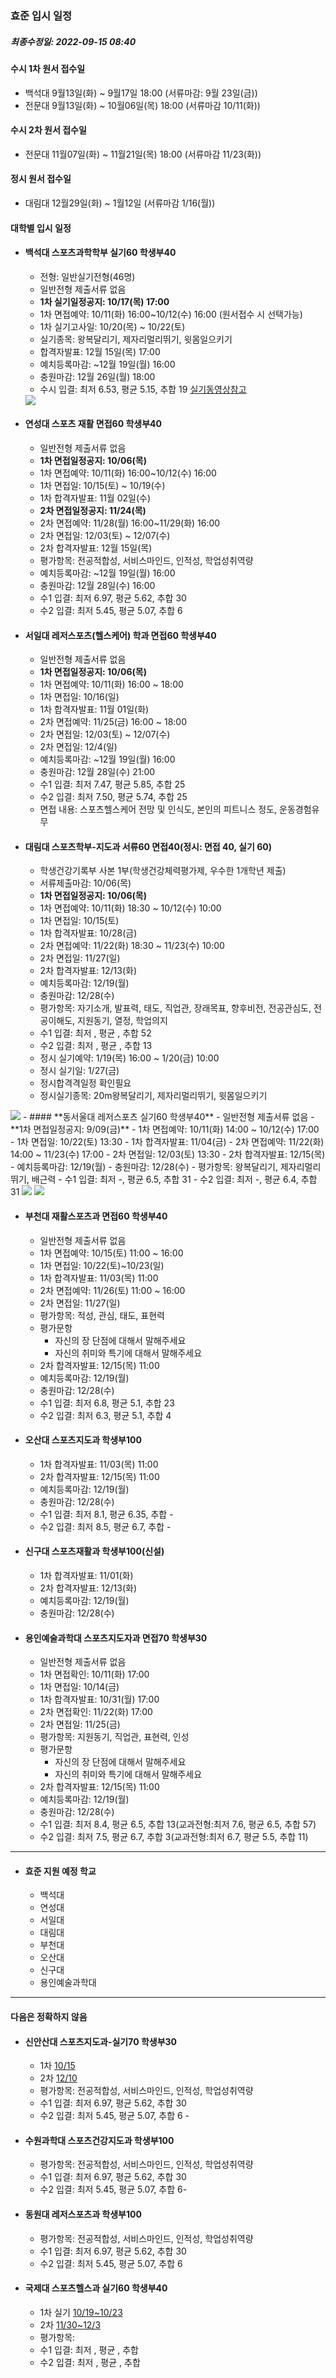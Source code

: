 ### 효준 입시 일정
##### 최종수정일: 2022-09-15 08:40

#### 수시 1차 원서 접수일
- 백석대 9월13일(화) ~ 9월17일 18:00 (서류마감: 9월 23일(금))
- 전문대 9월13일(화) ~ 10월06일(목) 18:00 (서류마감 10/11(화))

#### 수시 2차 원서 접수일
- 전문대 11월07일(화) ~ 11월21일(목) 18:00 (서류마감 11/23(화))

#### 정시 원서 접수일
- 대림대 12월29일(화) ~ 1월12일 (서류마감 1/16(월))

#### 대학별 입시 일정
- #### **백석대 스포츠과학학부 실기60 학생부40**
	- 전형: 일반실기전형(46명)
	- 일반전형 제출서류 없음
	- **1차 실기일정공지: 10/17(목) 17:00**
	- 1차 면접예약: 10/11(화) 16:00~10/12(수) 16:00 (원서접수 시 선택가능)
	- 1차 실기고사일: 10/20(목) ~ 10/22(토)
	- 실기종목: 왕복달리기, 제자리멀리뛰기, 윗몸일으키기
	- 합격자발표: 12월 15일(목) 17:00
	- 예치등록마감: ~12월 19일(월) 16:00
	- 충원마감: 12월 26일(월) 18:00
	- 수시 입결: 최저 6.53, 평균 5.15, 추합 19
	<a href="https://ipsi.bu.ac.kr/admission/helper/physicalmovie03.jsp?pc=7,6">실기동영상참고</a>
	<img src="/assets/스크린샷 2022-09-15 08.38.44.png"/>

- #### **연성대 스포츠 재활 면접60 학생부40**
	- 일반전형 제출서류 없음
	- **1차 면접일정공지: 10/06(목)**
	- 1차 면접예약: 10/11(화) 16:00~10/12(수) 16:00
	- 1차 면접일: 10/15(토) ~ 10/19(수)
	- 1차 합격자발표: 11월 02일(수)
	- **2차 면접일정공지: 11/24(목)**
	- 2차 면접예약: 11/28(월) 16:00~11/29(화) 16:00
	- 2차 면접일: 12/03(토) ~ 12/07(수)
	- 2차 합격자발표: 12월 15일(목)
	- 평가항목: 전공적합성, 서비스마인드, 인적성, 학업성취역량
	- 예치등록마감: ~12월 19일(월) 16:00
	- 충원마감: 12월 28일(수) 16:00
	- 수1 입결: 최저 6.97, 평균 5.62, 추합 30
	- 수2 입결: 최저 5.45, 평균 5.07, 추합 6

- #### **서일대 레저스포츠(헬스케어) 학과 면접60 학생부40**
	- 일반전형 제출서류 없음
	- **1차 면접일정공지: 10/06(목)**
	- 1차 면접예약: 10/11(화) 16:00 ~ 18:00
	- 1차 면접일: 10/16(일)
	- 1차 합격자발표: 11월 01일(화)
	- 2차 면접예약: 11/25(금) 16:00 ~ 18:00
	- 2차 면접일: 12/03(토) ~ 12/07(수)
	- 2차 면접일: 12/4(일)
	- 예치등록마감: ~12월 19일(월) 16:00
	- 충원마감: 12월 28일(수) 21:00
	- 수1 입결: 최저 7.47, 평균 5.85, 추합 25
	- 수2 입결: 최저 7.50, 평균 5.74, 추합 25
	- 면접 내용: 스포츠헬스케어 전망 및 인식도, 본인의 피트니스 정도, 운동경험유무

- #### **대림대 스포츠학부-지도과 서류60 면접40(정시: 면접 40, 실기 60)**
	- 학생건강기록부 사본 1부(학생건강체력평가제, 우수한 1개학년 제출)
	- 서류제출마감: 10/06(목)
	- **1차 면접일정공지: 10/06(목)**
	- 1차 면접예약: 10/11(화) 18:30 ~ 10/12(수) 10:00
	- 1차 면접일: 10/15(토)
	- 1차 합격자발표: 10/28(금)
	- 2차 면접예약: 11/22(화) 18:30 ~ 11/23(수) 10:00
	- 2차 면접일: 11/27(일)
	- 2차 합격자발표: 12/13(화)
	- 예치등록마감: 12/19(월)
	- 충원마감: 12/28(수)
	- 평가항목: 자기소개, 발표력, 태도, 직업관, 장래목표, 향후비전, 전공관심도, 전공이해도, 지원동기, 열정, 학업의지
	- 수1 입결: 최저 , 평균 , 추합 52
	- 수2 입결: 최저 , 평균 , 추합 13
	- 정시 실기예약: 1/19(목) 16:00 ~ 1/20(금) 10:00
	- 정시 실기일: 1/27(금)
	- 정시합격격일정 확인필요
	- 정시실기종목: 20m왕복달리기, 제자리멀리뛰기, 윗몸일으키기
<img src="/assets/스크린샷 2022-09-02 11.33.47.png"/>
- #### **동서울대 레저스포츠 실기60 학생부40**
	- 일반전형 제출서류 없음
	- **1차 면접일정공지: 9/09(금)**
	- 1차 면접예약: 10/11(화) 14:00 ~ 10/12(수) 17:00
	- 1차 면접일: 10/22(토) 13:30
	- 1차 합격자발표: 11/04(금)
	- 2차 면접예약: 11/22(화) 14:00 ~ 11/23(수) 17:00
	- 2차 면접일: 12/03(토) 13:30
	- 2차 합격자발표: 12/15(목)
	- 예치등록마감: 12/19(월)
	- 충원마감: 12/28(수)
	- 평가항목: 왕복달리기, 제자리멀리뛰기, 배근력
	- 수1 입결: 최저 -, 평균 6.5, 추합 31
	- 수2 입결: 최저 -, 평균 6.4, 추합 31
<img src="/assets/스크린샷 2022-09-02 13.40.45.png"/>
<img src="/assets/스크린샷 2022-09-02 13.41.48.png"/>

- #### **부천대 재활스포츠과 면접60 학생부40**
	- 일반전형 제출서류 없음
	- 1차 면접예약: 10/15(토) 11:00 ~ 16:00
	- 1차 면접일: 10/22(토)~10/23(일)
	- 1차 합격자발표: 11/03(목) 11:00
	- 2차 면접예약: 11/26(토) 11:00 ~ 16:00
	- 2차 면접일: 11/27(일)
	- 평가항목: 적성, 관심, 태도, 표현력
	- 평가문항
		- 자신의 장 단점에 대해서 말해주세요
		- 자신의 취미와 특기에 대해서 말해주세요
	- 2차 합격자발표: 12/15(목) 11:00
	- 예치등록마감: 12/19(월)
	- 충원마감: 12/28(수)
	- 수1 입결: 최저 6.8, 평균 5.1, 추합 23
	- 수2 입결: 최저 6.3, 평균 5.1, 추합 4

- #### **오산대 스포츠지도과 학생부100**
	- 1차 합격자발표: 11/03(목) 11:00
	- 2차 합격자발표: 12/15(목) 11:00
	- 예치등록마감: 12/19(월)
	- 충원마감: 12/28(수)
	- 수1 입결: 최저 8.1, 평균 6.35, 추합 -
	- 수2 입결: 최저 8.5, 평균 6.7, 추합 -

- #### **신구대 스포츠재활과 학생부100(신설)**
	- 1차 합격자발표: 11/01(화)
	- 2차 합격자발표: 12/13(화)
	- 예치등록마감: 12/19(월)
	- 충원마감: 12/28(수)

- #### **용인예술과학대 스포츠지도자과 면접70 학생부30**
	- 일반전형 제출서류 없음
	- 1차 면접확인: 10/11(화) 17:00
	- 1차 면접일: 10/14(금)
	- 1차 합격자발표: 10/31(월) 17:00
	- 2차 면접확인: 11/22(화) 17:00
	- 2차 면접일: 11/25(금)
	- 평가항목: 지원동기, 직업관, 표현력, 인성
	- 평가문항
		- 자신의 장 단점에 대해서 말해주세요
		- 자신의 취미와 특기에 대해서 말해주세요
	- 2차 합격자발표: 12/15(목) 11:00
	- 예치등록마감: 12/19(월)
	- 충원마감: 12/28(수)
	- 수1 입결: 최저 8.4, 평균 6.5, 추합 13(교과전형:최저 7.6, 평균 6.5, 추합 57)
	- 수2 입결: 최저 7.5, 평균 6.7, 추합 3(교과전형:최저 6.7, 평균 5.5, 추합 11)

---

- #### **효준 지원 예정 학교**
	- 백석대
	- 연성대
	- 서일대
	- 대림대
	- 부천대
	- 오산대
	- 신구대
	- 용인예술과학대

---
#### **다음은 정확하지 않음**
  - #### 신안산대 스포츠지도과-실기70 학생부30
	- 1차 [10/15](x-apple-data-detectors://embedded-result/390)
	- 2차 [12/10](x-apple-data-detectors://embedded-result/400)
	- 평가항목: 전공적합성, 서비스마인드, 인적성, 학업성취역량
	- 수1 입결: 최저 6.97, 평균 5.62, 추합 30
	- 수2 입결: 최저 5.45, 평균 5.07, 추합 6	-
- #### 수원과학대 스포츠건강지도과 학생부100
	- 평가항목: 전공적합성, 서비스마인드, 인적성, 학업성취역량
	- 수1 입결: 최저 6.97, 평균 5.62, 추합 30
	- 수2 입결: 최저 5.45, 평균 5.07, 추합 6-
 - #### 동원대 레저스포츠과 학생부100
	- 평가항목: 전공적합성, 서비스마인드, 인적성, 학업성취역량
	- 수1 입결: 최저 6.97, 평균 5.62, 추합 30
	- 수2 입결: 최저 5.45, 평균 5.07, 추합 6
- #### 국제대 스포츠헬스과 실기60 학생부40
	- 1차 실기 [10/19~10/23](x-apple-data-detectors://embedded-result/136)
	- 2차 [11/30~12/3](x-apple-data-detectors://embedded-result/152)
	- 평가항목:
	- 수1 입결: 최저 , 평균 , 추합
	- 수2 입결: 최저 , 평균 , 추합
